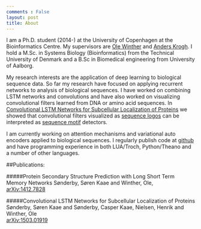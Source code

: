 ```yaml
---
comments : False
layout: post
title: About
---
```

I am a Ph.D. student (2014-) at the University of Copenhagen at the Bioinformatics Centre. My supervisors are [Ole Winther](http://cogsys.imm.dtu.dk/staff/winther/) and [Anders Krogh](http://www.binf.ku.dk/staff/?pure=en/persons/8330). I hold a M.Sc. in Systems Biology (Bioinformatics) from the Technical University of Denmark and a B.Sc in Biomedical engineering from University of Aalborg.  

My research interests are the application of deep learning to biological sequence data. So far my research have focused on applying recurrent networks to analysis of biological sequences. I have worked on combining LSTM networks and convolutions and have also worked on visualizing convolutional filters learned from DNA or amino acid sequences. 
In [Convolutional LSTM Networks for Subcellular Localization of Proteins](http://arxiv.org/abs/1412.7828) we showed that convolutional filters visualized as [sequence logos](http://en.wikipedia.org/wiki/Sequence_logo) can be interpreted as [sequence motif](http://en.wikipedia.org/wiki/Sequence_motif) detectors.

I am currently working on attention mechanisms and variational auto encoders applied to biological sequences. I regularly publish code at [github](https://github.com/skaae/) and have programming experience in both LUA/Troch, Python/Theano and a number of other languages.

##Publications:


#####Protein Secondary Structure Prediction with Long Short Term Memory Networks
Sønderby, Søren Kaae and Winther, Ole,    
[arXiv:1412.7828](http://arxiv.org/abs/1412.7828)    

#####Convolutional LSTM Networks for Subcellular Localization of Proteins  
Sønderby, Søren Kaae and Sønderby, Casper Kaae, Nielsen, Henrik and Winther, Ole  
[arXiv:1503.01919](http://arxiv.org/abs/1503.01919)